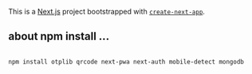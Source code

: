 This is a [Next.js](https://nextjs.org) project bootstrapped with [`create-next-app`](https://github.com/vercel/next.js/tree/canary/packages/create-next-app).

## about npm install ...

```bash

npm install otplib qrcode next-pwa next-auth mobile-detect mongodb
